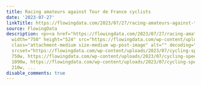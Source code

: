 ```yaml
---
title: Racing amateurs against Tour de France cyclists
date: '2023-07-27'
linkTitle: https://flowingdata.com/2023/07/27/racing-amateurs-against-tour-de-france-cyclists/
source: FlowingData
description: <p><a href="https://flowingdata.com/2023/07/27/racing-amateurs-against-tour-de-france-cyclists/"><img
  width="750" height="524" src="https://flowingdata.com/wp-content/uploads/2023/07/cycling-speed-race-750x524.png"
  class="attachment-medium size-medium wp-post-image" alt="" decoding="async" loading="lazy"
  srcset="https://flowingdata.com/wp-content/uploads/2023/07/cycling-speed-race-750x524.png
  750w, https://flowingdata.com/wp-content/uploads/2023/07/cycling-speed-race-1090x762.png
  1090w, https://flowingdata.com/wp-content/uploads/2023/07/cycling-speed-race-210x147.png
  210w, ...
disable_comments: true
---
```

<p><a href="https://flowingdata.com/2023/07/27/racing-amateurs-against-tour-de-france-cyclists/"><img width="750" height="524" src="https://flowingdata.com/wp-content/uploads/2023/07/cycling-speed-race-750x524.png" class="attachment-medium size-medium wp-post-image" alt="" decoding="async" loading="lazy" srcset="https://flowingdata.com/wp-content/uploads/2023/07/cycling-speed-race-750x524.png 750w, https://flowingdata.com/wp-content/uploads/2023/07/cycling-speed-race-1090x762.png 1090w, https://flowingdata.com/wp-content/uploads/2023/07/cycling-speed-race-210x147.png 210w, ...
